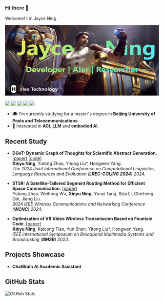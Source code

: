 ### Hi there 👋

Welcome! I'm Jayce Ning.

![](./img/Jayce.png)

<p>
  <a href="https://github.com/JayceNing">
    <img src="https://img.shields.io/badge/github-%2312100E.svg?&style=for-the-badge&logo=github&logoColor=white" height=25>
  </a>
  <a href="https://www.zhihu.com/people/XinyuNing">
    <img src="https://img.shields.io/badge/zhihu-%23007ACC.svg?&style=for-the-badge&logo=zhihu&logoColor=white" height=25>
  </a>
  <a href="https://space.bilibili.com/351554857">
    <img src="https://img.shields.io/badge/bilibili-%23FF69B4.svg?&style=for-the-badge&logo=bilibili&logoColor=white" height=25>
  </a>
  <a href="https://www.researchgate.net/profile/Xinyu-Ning">
    <img src="https://img.shields.io/badge/researchgate-%23000000.svg?&style=for-the-badge&logo=researchgate&logoColor=white" height=25>
  </a>
  <a href="https://www.semanticscholar.org/author/Xinyu-Ning/2231792542">
    <img src="https://img.shields.io/badge/semantic%20scholar-%2343853D.svg?&style=for-the-badge&logo=semantic-scholar&logoColor=white" height=25>
  </a>
</p>

* 🎓 I'm currently studying for a master's degree in **Beijing University of Posts and Telecommunications**.
* 🤖 Interested in **AGI**, **LLM** and **embodied AI**.

## Recent Study

- **DGoT: Dynamic Graph of Thoughts for Scientific Abstract Generation.** [[paper]](https://www.semanticscholar.org/paper/DGoT%3A-Dynamic-Graph-of-Thoughts-for-Scientific-Ning-Zhao/3ec6428566b0e5340fe71abf23ffeae6bf03affb) [[code]](https://github.com/JayceNing/DGoT)
  <br>**Xinyu Ning**, Yutong Zhao, Yitong Liu*, Hongwen Yang.
  <br>*The 2024 Joint International Conference on Computational Linguistics, Language Resources and Evaluation (**LREC-COLING 2024**) 2024*.

- **STSR: A Satellite-Tailored Segment Routing Method for Efficient Space Communication.** [[paper]](https://www.semanticscholar.org/paper/STSR%3A-A-Satellite-Tailored-Segment-Routing-Method-Zhao-Wu/48d3484ba487be7923145148804fcd48b173a552)
  <br>Yutong Zhao, Weihong Wu, **Xinyu Ning**, Yunyi Tang, Sijia Li, Chicheng Qin, Jiang Liu.
  <br>*2024 IEEE Wireless Communications and Networking Conference (**WCNC**) 2024*.
  
- **Optimization of VR Video Wireless Transmission Based on Fountain Code.** [[paper]](https://www.semanticscholar.org/paper/Optimization-of-VR-Video-Wireless-Transmission-on-Ning-Tian/9bd825697f88e82aeeba0da590090c9f04166a14)
  <br>**Xinyu Ning**, Kaicong Tian, Yun Shen, Yitong Liu*, Hongwen Yang.
  <br>*IEEE international Symposium on Broadband Multimedia Systems and Broadcasting (**BMSB**) 2023*.

## Projects Showcase

- **ChatBrain AI Academic Assistant**


## GitHub Stats
<p><img src="https://github-readme-stats.vercel.app/api?username=JayceNing&amp;show_icons=true" alt="GitHub Stats"></p>



<!--
**JayceNing/JayceNing** is a ✨ _special_ ✨ repository because its `README.md` (this file) appears on your GitHub profile.

Here are some ideas to get you started:

- 🔭 I’m currently working on ...
- 🌱 I’m currently learning ...
- 👯 I’m looking to collaborate on ...
- 🤔 I’m looking for help with ...
- 💬 Ask me about ...
- 📫 How to reach me: ...
- 😄 Pronouns: ...
- ⚡ Fun fact: ...
-->
